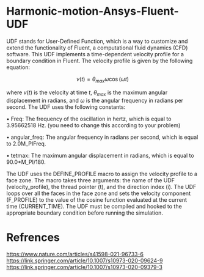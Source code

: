 # Harmonic-motion-Ansys-Fluent-UDF
UDF stands for User-Defined Function, which is a way to customize and extend the functionality of Fluent, a computational fluid dynamics (CFD) software.
This UDF implements a time-dependent velocity profile for a boundary condition in Fluent. The velocity profile is given by the following equation:

$$v(t) = \theta_{max} \omega \cos(\omega t)$$

where $v(t)$ is the velocity at time $t$, $\theta_{max}$ is the maximum angular displacement in radians, and $\omega$ is the angular frequency in radians per second. The UDF uses the following constants:

•  Freq: The frequency of the oscillation in hertz, which is equal to 3.95662518 Hz. (you need to change this according to your problem)

•  angular_freq: The angular frequency in radians per second, which is equal to 2.0M_PIFreq.

•  tetmax: The maximum angular displacement in radians, which is equal to 90.0*M_PI/180.

The UDF uses the DEFINE_PROFILE macro to assign the velocity profile to a face zone. The macro takes three arguments: the name of the UDF (velocity_profile), the thread pointer (t), and the direction index (i). The UDF loops over all the faces in the face zone and sets the velocity component (F_PROFILE) to the value of the cosine function evaluated at the current time (CURRENT_TIME). The UDF must be compiled and hooked to the appropriate boundary condition before running the simulation.

# Refrences
https://www.nature.com/articles/s41598-021-96733-6
https://link.springer.com/article/10.1007/s10973-020-09624-9
https://link.springer.com/article/10.1007/s10973-020-09379-3
